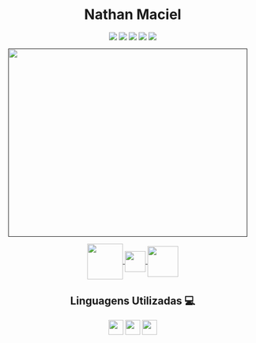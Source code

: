 <h1 align="center">Nathan Maciel</h1>
<p align="center">
<img src="https://img.shields.io/badge/%E2%AD%90-Follow-red"/>
<img src="https://img.shields.io/badge/-Front--end%20Developer-gray">
<img src="https://img.shields.io/badge/-HTML5-orange">
<img src="https://img.shields.io/badge/-CSS3-blue">
<img src="https://img.shields.io/badge/-JS-yellow">
</p>
<p dir="center">
<a target="_blank" rel="noopener noreferrer nofollow" href="">
<img src="https://giffiles.alphacoders.com/209/209159.gif" width="98%" height="380px" dir="center" align="center">
</a>
</p>

<p align="center" dir="auto">
 <a href="https://www.instagram.com/nathan__maciel/" rel="nofollow">
  <img align="center" width="72px" src="https://img.shields.io/badge/-Instagram-red" style="max-width: 100%;">
</a>
</a>
<a href="mailto:nathanmacielviana123456@gmail.com" rel="nofollow">
  <img align="center" width="42px" src="https://img.shields.io/badge/-Gmail-gray" style="max-width: 100%;">
</a>
<a href="https://www.linkedin.com/in/nathan-maciel-viana-104b35241/">
  <img align="center"  width="62px" src="https://img.shields.io/badge/-Linked%20In-informational" style="max-width: 100%;">
</a>
</p>


<h2 align="center">Linguagens Utilizadas 💻</h2>
<p align="center" dir="auto">
<img align="center" src="https://cdn-icons-png.flaticon.com/512/732/732212.png" width="30px">
<img align="center" src="https://cdn-icons-png.flaticon.com/512/732/732190.png" width="30px">
<img align="center" src="https://logodownload.org/wp-content/uploads/2022/04/javascript-logo-1.png" width="30px">
</p>
